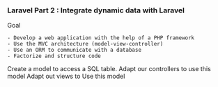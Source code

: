 ### Laravel Part 2 : Integrate dynamic data with Laravel


Goal
```
- Develop a web application with the help of a PHP framework
- Use the MVC architecture (model-view-controller) 
- Use an ORM to communicate with a database
- Factorize and structure code
```
Create a model to access a SQL table.
Adapt our controllers to use this model
Adapt out views to Use this model